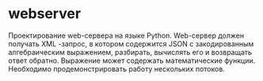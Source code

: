 # webserver
Проектирование web-сервера на языке Python. Web-сервер должен получать XML -запрос, в котором содержится JSON с закодированным алгебраическим выражением, разбирать, вычислять его и возвращать ответ обратно. Выражение может содержать математические функции. Необходимо продемонстрировать работу нескольких потоков.
